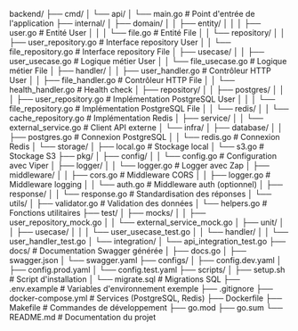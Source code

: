 backend/
├── cmd/
│   └── api/
│       └── main.go                 # Point d'entrée de l'application
├── internal/
│   ├── domain/
│   │   ├── entity/
│   │   │   ├── user.go            # Entité User
│   │   │   └── file.go            # Entité File
│   │   └── repository/
│   │       ├── user_repository.go  # Interface repository User
│   │       └── file_repository.go  # Interface repository File
│   ├── usecase/
│   │   ├── user_usecase.go        # Logique métier User
│   │   └── file_usecase.go        # Logique métier File
│   ├── handler/
│   │   ├── user_handler.go        # Contrôleur HTTP User
│   │   ├── file_handler.go        # Contrôleur HTTP File
│   │   └── health_handler.go      # Health check
│   ├── repository/
│   │   ├── postgres/
│   │   │   ├── user_repository.go # Implémentation PostgreSQL User
│   │   │   └── file_repository.go # Implémentation PostgreSQL File
│   │   └── redis/
│   │       └── cache_repository.go # Implémentation Redis
│   ├── service/
│   │   └── external_service.go    # Client API externe
│   └── infra/
│       ├── database/
│       │   ├── postgres.go        # Connexion PostgreSQL
│       │   └── redis.go           # Connexion Redis
│       └── storage/
│           ├── local.go           # Stockage local
│           └── s3.go              # Stockage S3
├── pkg/
│   ├── config/
│   │   └── config.go              # Configuration avec Viper
│   ├── logger/
│   │   └── logger.go              # Logger avec Zap
│   ├── middleware/
│   │   ├── cors.go                # Middleware CORS
│   │   ├── logger.go              # Middleware logging
│   │   └── auth.go                # Middleware auth (optionnel)
│   ├── response/
│   │   └── response.go            # Standardisation des réponses
│   └── utils/
│       ├── validator.go           # Validation des données
│       └── helpers.go             # Fonctions utilitaires
├── test/
│   ├── mocks/
│   │   ├── user_repository_mock.go
│   │   └── external_service_mock.go
│   ├── unit/
│   │   ├── usecase/
│   │   │   └── user_usecase_test.go
│   │   └── handler/
│   │       └── user_handler_test.go
│   └── integration/
│       └── api_integration_test.go
├── docs/                          # Documentation Swagger générée
│   ├── docs.go
│   ├── swagger.json
│   └── swagger.yaml
├── configs/
│   ├── config.dev.yaml
│   ├── config.prod.yaml
│   └── config.test.yaml
├── scripts/
│   ├── setup.sh                   # Script d'installation
│   └── migrate.sql                # Migrations SQL
├── .env.example                   # Variables d'environnement exemple
├── .gitignore
├── docker-compose.yml             # Services (PostgreSQL, Redis)
├── Dockerfile
├── Makefile                       # Commandes de développement
├── go.mod
├── go.sum
└── README.md                      # Documentation du projet







